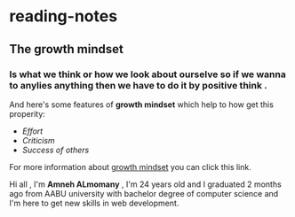 # reading-notes

## The growth mindset

### Is what we think or how we look about ourselve so if we wanna to anylies anything then we have to do it by positive think .

And here's some features of **growth mindset** which help to how get this properity:

- _Effort_
- _Criticism_
- _Success of others_



For more information about [growth mindset](https://www.atlassian.com/blog/inside-atlassian/growth-mindset) you can click this link.

Hi all , I'm **Amneh ALmomany** , I'm 24 years old and I graduated 2 months ago from AABU university with bachelor degree of computer science and I'm here to get new skills in web development.

